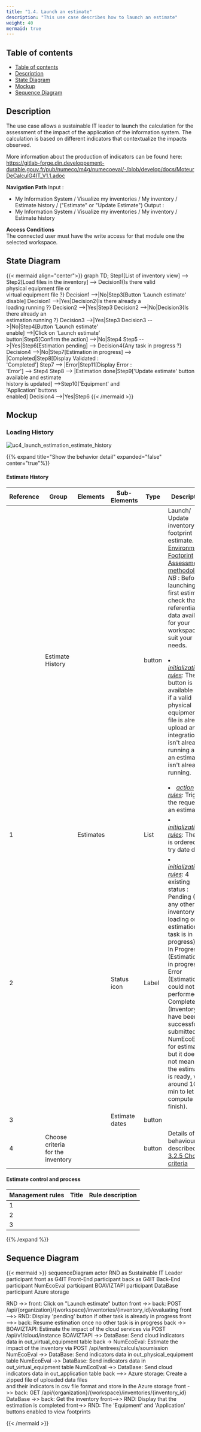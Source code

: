 ```yaml
---
title: "1.4. Launch an estimate"
description: "This use case describes how to launch an estimate"
weight: 40
mermaid: true
---
```


## Table of contents

-   [Table of contents](#table-of-contents)
-   [Description](#description)
-   [State Diagram](#state-diagram)
-   [Mockup](#mockup)
-   [Sequence Diagram](#sequence-diagram)

## Description

The use case allows a sustainable IT leader to launch the calculation for the assessment of the impact of the application of the information system.
The calculation is based on different indicators that contextualize the impacts observed.

More information about the production of indicators can be found here:
https://gitlab-forge.din.developpement-durable.gouv.fr/pub/numeco/m4g/numecoeval/-/blob/develop/docs/MoteurDeCalculG4IT_V1.1.adoc

**Navigation Path**
Input :

-   My Information System / Visualize my inventories / My inventory / Estimate history / ("Estimate" or "Update Estimate")
    Output :
-   My Information System / Visualize my inventories / My inventory / Estimate history

**Access Conditions**  
The connected user must have the write access for that module one the selected workspace.

## State Diagram

{{< mermaid align="center">}}
graph TD;
Step1[List of inventory view] --> Step2[Load files in the inventory] --> Decision1{Is there valid <br>physical equipment file or<br> virtual equipment file ?}
Decision1 -->|No|Step3[Button 'Launch estimate'<br> disable]
Decision1 -->|Yes|Decision2{Is there already a<br> loading running ?}
Decision2 -->|Yes|Step3
Decision2 -->|No|Decision3{Is there already an<br> estimation running ?}
Decision3 -->|Yes|Step3
Decision3 -->|No|Step4[Button 'Launch estimate'<br> enable] -->|Click on 'Launch estimate'<br> button|Step5[Confirm the action] -->|No|Step4
Step5 -->|Yes|Step6[Estimation pending] --> Decision4{Any task in progress ?}
Decision4 -->|No|Step7[Estimation in progress] --> |Completed|Step8[Display Validated :<br> 'Completed']
Step7 --> |Error|Step11[Display Error :<br> 'Error'] --> Step4
Step8 --> |Estimation done|Step9['Update estimate' button<br>  available and estimate<br> history  is updated] -->Step10['Equipment' and <br>'Application' buttons<br> enabled]
Decision4 -->|Yes|Step6
{{< /mermaid >}}

## Mockup

### Loading History

![uc4_launch_estimation_estimate_history](../images/uc4_launch_estimation_estimate_history.png)

{{% expand title="Show the behavior detail" expanded="false" center="true"%}}

#### Estimate History

| Reference | Group                             | Elements  | Sub-Elements   | Type   | Description                                                                                                                                                                                                                                                                                                                                                                                                                                                                                                                                                                                        |
| --------- | --------------------------------- | --------- | -------------- | ------ | -------------------------------------------------------------------------------------------------------------------------------------------------------------------------------------------------------------------------------------------------------------------------------------------------------------------------------------------------------------------------------------------------------------------------------------------------------------------------------------------------------------------------------------------------------------------------------------------------- |
|           | Estimate History                  |           |                | button | Launch/ Update inventory footprint estimate. [Environmental Footprint Assessment methodology](../../global_concepts/environmental_footprint_assessment_methodology/_index.md)<br>_NB_ : Before launching the first estimate, check that the referential data available for your workspace suit your needs. <br><br><li><u>_initialization rules_</u>: The button is available only if a valid physical equipment file is already upload and an integration isn't already running and an estimation isn't already running.<br><br><li><u>_action rules_</u>: Trigger the request of an estimate. |
| 1         |                                   | Estimates |                | List   | <li><u>_initialization rules_</u>: The list is ordered by try date desc                                                                                                                                                                                                                                                                                                                                                                                                                                                                                                                            |
| 2         |                                   |           | Status icon    | Label  | <li><u>_initialization rules_</u>: 4 existing status : <br>Pending (If any other inventory loading or estimation task is in progress)<br> In Progress (Estimation is in progress),<br> Error (Estimation could not be performed),<br> Completed (Inventory have been successfully submitted to NumEcoEval for estimation but it does not mean that the estimation is ready, wait around 10 min to let the compute finish).<br>                                                                                                                                                                                                                                                                                                |
| 3         |                                   |           | Estimate dates | button |                                                                                                                                                                                                                                                                                                                                                                                                                                                                                                                                                                                                    |
| 4         | Choose criteria for the inventory |           |                | button | Details of the behaviour is described in [3.2.5 Choose criteria](../uc_administration/uc_administration_manage_workspaces/uc5_choose_criteria.md)                                                                                                                                                                                                                                                                                                                                                                                                                                               |

#### Estimate control and process

| Management rules | Title | Rule description |
| ---------------- | ----- | ---------------- |
| 1                |       |                  |
| 2                |       |                  |
| 3                |       |                  |

{{% /expand %}}

## Sequence Diagram

{{< mermaid >}}
sequenceDiagram
actor RND as Sustainable IT Leader
participant front as G4IT Front-End
participant back as G4IT Back-End
participant NumEcoEval
participant BOAVIZTAPI
participant DataBase
participant Azure storage

RND ->> front: Click on "Launch estimate" button
front ->> back: POST /api/{organization}/{workspace}/inventories/{inventory_id}/evaluating
front -->> RND: Display 'pending' button if other task is already in progress
front -->> back: Resume estimation once no other task is in progress
back ->> BOAVIZTAPI: Estimate the impact of the cloud services via POST /api/v1/cloud/instance
BOAVIZTAPI ->> DataBase: Send cloud indicators data in out_virtual_equipment table
back -> NumEcoEval: Estimate the impact of the inventory via POST /api/entrees/calculs/soumission
NumEcoEval ->> DataBase: Send indicators data in out_physical_equipment table
NumEcoEval ->> DataBase: Send indicators data in out_virtual_equipment table
NumEcoEval ->> DataBase: Send cloud indicators data in out_application table
back -->> Azure storage: Create a zipped file of uploaded data files <br>and their indicators in csv file format and store in the Azure storage
front ->> back: GET /api/{organization}/{workspace}/inventories/{inventory_id}
DataBase ->> back: Get the inventory
front-->> RND: Display that the estimation is completed
front->> RND: The 'Equipment' and 'Application' buttons enabled to view footprints

{{< /mermaid >}}

